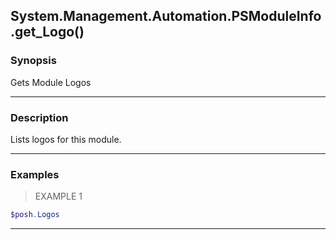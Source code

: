 System.Management.Automation.PSModuleInfo.get_Logo()
----------------------------------------------------




### Synopsis
Gets Module Logos



---


### Description

Lists logos for this module.



---


### Examples
> EXAMPLE 1

```PowerShell
$posh.Logos
```


---
